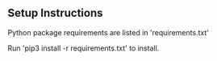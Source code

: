 ## Setup Instructions

Python package requirements are listed in 'requirements.txt'

Run 'pip3 install -r requirements.txt' to install.
